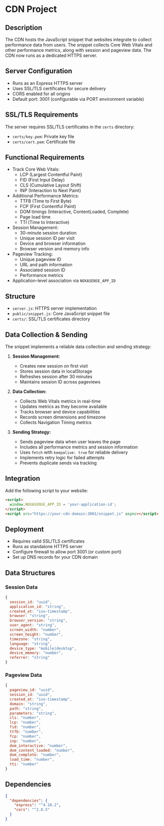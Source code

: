 # CDN Project

## Description

The CDN hosts the JavaScript snippet that websites integrate to collect performance data from users. The snippet collects Core Web Vitals and other performance metrics, along with session and pageview data. The CDN now runs as a dedicated HTTPS server.

## Server Configuration

- Runs as an Express HTTPS server
- Uses SSL/TLS certificates for secure delivery
- CORS enabled for all origins
- Default port: 3001 (configurable via PORT environment variable)

## SSL/TLS Requirements

The server requires SSL/TLS certificates in the `certs` directory:
- `certs/key.pem`: Private key file
- `certs/cert.pem`: Certificate file

## Functional Requirements

- Track Core Web Vitals:
  - LCP (Largest Contentful Paint)
  - FID (First Input Delay)
  - CLS (Cumulative Layout Shift)
  - INP (Interaction to Next Paint)
- Additional Performance Metrics:
  - TTFB (Time to First Byte)
  - FCP (First Contentful Paint)
  - DOM timings (Interactive, ContentLoaded, Complete)
  - Page load time
  - TTI (Time to Interactive)
- Session Management:
  - 30-minute session duration
  - Unique session ID per visit
  - Device and browser information
  - Browser version and memory info
- Pageview Tracking:
  - Unique pageview ID
  - URL and path information
  - Associated session ID
  - Performance metrics
- Application-level association via `NOXASENSE_APP_ID`

## Structure

- `server.js`: HTTPS server implementation
- `public/snippet.js`: Core JavaScript snippet file
- `certs/`: SSL/TLS certificates directory

## Data Collection & Sending

The snippet implements a reliable data collection and sending strategy:

1. **Session Management:**
   - Creates new session on first visit
   - Stores session data in localStorage
   - Refreshes session after 30 minutes
   - Maintains session ID across pageviews

2. **Data Collection:**
   - Collects Web Vitals metrics in real-time
   - Updates metrics as they become available
   - Tracks browser and device capabilities
   - Records screen dimensions and timezone
   - Collects Navigation Timing metrics

3. **Sending Strategy:**
   - Sends pageview data when user leaves the page
   - Includes all performance metrics and session information
   - Uses `fetch` with `keepalive: true` for reliable delivery
   - Implements retry logic for failed attempts
   - Prevents duplicate sends via tracking

## Integration

Add the following script to your website:

```html
<script>
  window.NOXASENSE_APP_ID = 'your-application-id';
</script>
<script src="https://your-cdn-domain:3001/snippet.js" async></script>
```

## Deployment

- Requires valid SSL/TLS certificates
- Runs as standalone HTTPS server
- Configure firewall to allow port 3001 (or custom port)
- Set up DNS records for your CDN domain

## Data Structures

### Session Data
```javascript
{
  session_id: "uuid",
  application_id: "string",
  created_at: "iso-timestamp",
  browser: "string",
  browser_version: "string",
  user_agent: "string",
  screen_width: "number",
  screen_height: "number",
  timezone: "string",
  language: "string",
  device_type: "mobile|desktop",
  device_memory: "number",
  referrer: "string"
}
```

### Pageview Data
```javascript
{
  pageview_id: "uuid",
  session_id: "uuid",
  created_at: "iso-timestamp",
  domain: "string",
  path: "string",
  parameters: "string",
  cls: "number",
  lcp: "number",
  fid: "number",
  ttfb: "number",
  fcp: "number",
  inp: "number",
  dom_interactive: "number",
  dom_content_loaded: "number",
  dom_complete: "number",
  load_time: "number",
  tti: "number"
}
```

## Dependencies

```json
{
  "dependencies": {
    "express": "^4.18.2",
    "cors": "^2.8.5"
  }
}
```
